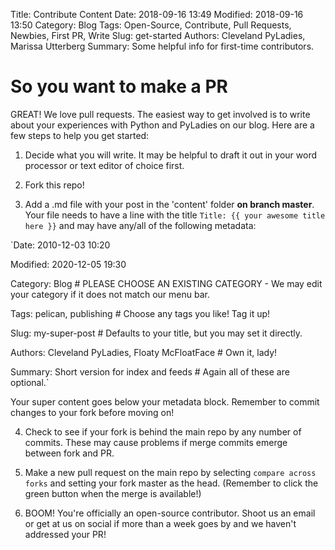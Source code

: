Title: Contribute Content
Date: 2018-09-16 13:49
Modified: 2018-09-16 13:50
Category: Blog
Tags: Open-Source, Contribute, Pull Requests, Newbies, First PR, Write
Slug: get-started
Authors: Cleveland PyLadies, Marissa Utterberg
Summary: Some helpful info for first-time contributors.


# So you want to make a PR

GREAT! We love pull requests.
The easiest way to get involved is to write about your experiences with Python and PyLadies on our blog.
Here are a few steps to help you get started:

1. Decide what you will write. It may be helpful to draft it out in your word processor or text editor of choice first.

2. Fork this repo!

3. Add a .md file with your post in the 'content' folder **on branch master**. Your file needs to have a line with the title
`Title: {{ your awesome title here }}`
and may have any/all of the following metadata:

`Date: 2010-12-03 10:20

Modified: 2020-12-05 19:30

Category: Blog # PLEASE CHOOSE AN EXISTING CATEGORY - We may edit your category if it does not match our menu bar.

Tags: pelican, publishing # Choose any tags you like! Tag it up!

Slug: my-super-post # Defaults to your title, but you may set it directly.

Authors: Cleveland PyLadies, Floaty McFloatFace # Own it, lady!

Summary: Short version for index and feeds # Again all of these are optional.`

Your super content goes below your metadata block. Remember to commit changes to your fork before moving on!

4. Check to see if your fork is behind the main repo by any number of commits. These may cause problems if merge commits emerge between fork and PR.

5. Make a new pull request on the main repo by selecting `compare across forks` and setting your fork master as the head.
(Remember to click the green button when the merge is available!)

6. BOOM! You're officially an open-source contributor.
Shoot us an email or get at us on social if more than a week goes by and we haven't addressed your PR!
